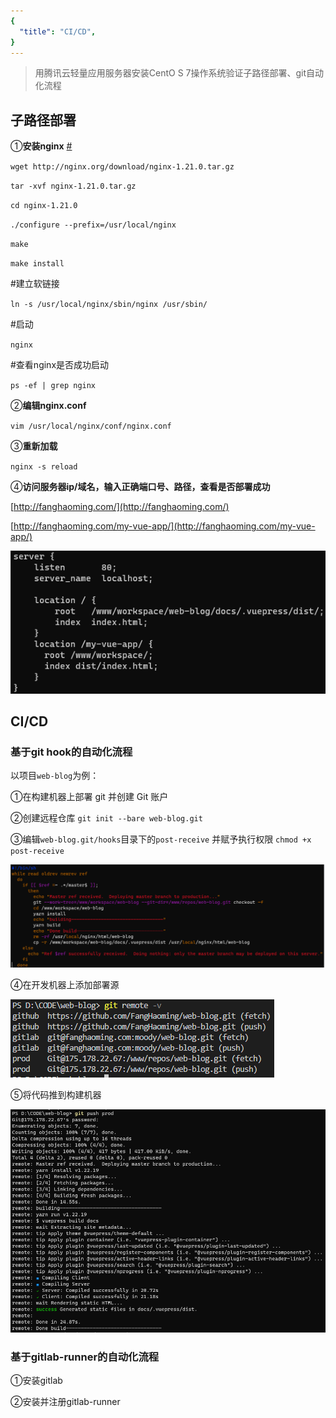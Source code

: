 ```yaml
---
{
  "title": "CI/CD",
}
---
```


> 用腾讯云轻量应用服务器安装CentO S 7操作系统验证子路径部署、git自动化流程

## 子路径部署

①**安装nginx** [#](https://zhuanlan.zhihu.com/p/378409850)

`wget http://nginx.org/download/nginx-1.21.0.tar.gz`

`tar -xvf nginx-1.21.0.tar.gz`

`cd nginx-1.21.0 `

`./configure --prefix=/usr/local/nginx`

`make`

`make install`

#建立软链接

`ln -s /usr/local/nginx/sbin/nginx /usr/sbin/`

#启动

`nginx` 

#查看nginx是否成功启动

`ps -ef | grep nginx`

②**编辑nginx.conf**  

`vim /usr/local/nginx/conf/nginx.conf`

③**重新加载** 

`nginx -s reload`

④**访问服务器ip/域名，输入正确端口号、路径，查看是否部署成功**

[http://fanghaoming.com/](http://fanghaoming.com/)

[http://fanghaoming.com/my-vue-app/](http://fanghaoming.com/my-vue-app/)

![image-20220707120200105](./images/image-20220707120200105.png)


## CI/CD

### 基于git hook的自动化流程

以项目`web-blog`为例：

①在构建机器上部署 git 并创建 Git 账户

②创建远程仓库 `git init --bare web-blog.git`

③编辑`web-blog.git/hooks`目录下的`post-receive` 并赋予执行权限 `chmod +x post-receive`

![image-20220707120055257](./images/image-20220707120055257.png)

④在开发机器上添加部署源

![image-20220707131237502](./images/image-20220707131237502.png)

⑤将代码推到构建机器

![](./images/image-20220706202320916.png)

### 基于gitlab-runner的自动化流程

①安装gitlab

②安装并注册gitlab-runner
